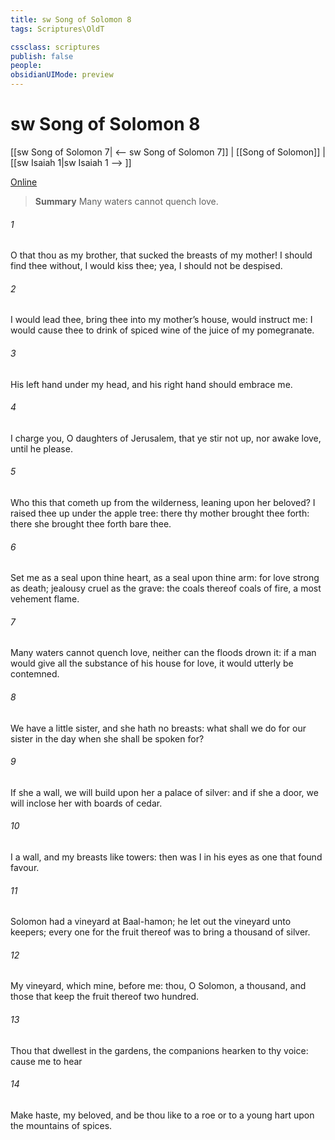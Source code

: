 ```yaml
---
title: sw Song of Solomon 8
tags: Scriptures\OldT

cssclass: scriptures
publish: false
people:
obsidianUIMode: preview
---
```


# sw Song of Solomon 8
[[sw Song of Solomon 7| <-- sw Song of Solomon 7]] | [[Song of Solomon]] | [[sw Isaiah 1|sw Isaiah 1 --> ]]

[Online](https://churchofjesuschrist.org/study/scriptures/ot/song/8?lang=eng)

> __Summary__
Many waters cannot quench love.

###### 1 
O that thou  as my brother, that sucked the breasts of my mother!  I should find thee without, I would kiss thee; yea, I should not be despised.

###### 2 
I would lead thee,  bring thee into my mother’s house,  would instruct me: I would cause thee to drink of spiced wine of the juice of my pomegranate.

###### 3 
His left hand  under my head, and his right hand should embrace me.

###### 4 
I charge you, O daughters of Jerusalem, that ye stir not up, nor awake  love, until he please.

###### 5 
Who  this that cometh up from the wilderness, leaning upon her beloved? I raised thee up under the apple tree: there thy mother brought thee forth: there she brought thee forth  bare thee.

###### 6 
Set me as a seal upon thine heart, as a seal upon thine arm: for love  strong as death; jealousy  cruel as the grave: the coals thereof  coals of fire,  a most vehement flame.

###### 7 
Many waters cannot quench love, neither can the floods drown it: if a man would give all the substance of his house for love, it would utterly be contemned.

###### 8 
We have a little sister, and she hath no breasts: what shall we do for our sister in the day when she shall be spoken for?

###### 9 
If she  a wall, we will build upon her a palace of silver: and if she  a door, we will inclose her with boards of cedar.

###### 10 
I  a wall, and my breasts like towers: then was I in his eyes as one that found favour.

###### 11 
Solomon had a vineyard at Baal-hamon; he let out the vineyard unto keepers; every one for the fruit thereof was to bring a thousand  of silver.

###### 12 
My vineyard, which  mine,  before me: thou, O Solomon,  a thousand, and those that keep the fruit thereof two hundred.

###### 13 
Thou that dwellest in the gardens, the companions hearken to thy voice: cause me to hear 

###### 14 
Make haste, my beloved, and be thou like to a roe or to a young hart upon the mountains of spices.

